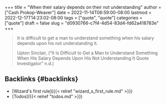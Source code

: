 +++
title = "When their salary depends on their not understanding"
author = ["Cash Prokop-Weaver"]
date = 2022-11-14T06:59:00-08:00
lastmod = 2022-12-17T14:23:02-08:00
tags = ["quote", "quote"]
categories = ["quote"]
draft = false
slug = "d0930766-c7f4-4d54-83d4-fd62a418783e"
+++

> It is difficult to get a man to understand something when his salary depends upon his not understanding it.
>
> Upton Sinclair, (“It Is Difficult to Get a Man to Understand Something When His Salary Depends Upon His Not Understanding It Quote Investigator” n.d.)


## Backlinks {#backlinks}

-   [Wizard's first rule]({{< relref "wizard_s_first_rule.md" >}})
-   [Todos]({{< relref "todos.md" >}})
